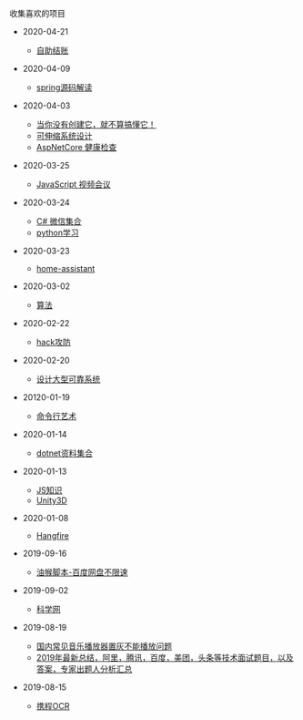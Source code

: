 
收集喜欢的项目
* 2020-04-21
  * [自助结账](https://github.com/natewong1313/bird-bot)
* 2020-04-09
  * [spring源码解读](https://github.com/seaswalker/spring-analysis)
* 2020-04-03
  * [当你没有创建它，就不算搞懂它！](https://github.com/danistefanovic/build-your-own-x)
  * [可伸缩系统设计](https://github.com/donnemartin/system-design-primer)
  * [AspNetCore 健康检查](https://github.com/Xabaril/AspNetCore.Diagnostics.HealthChecks)
* 2020-03-25
  * [JavaScript 视频会议](https://github.com/jitsi/jitsi-meet)
* 2020-03-24
  * [C#  微信集合](https://github.com/JeffreySu/WeiXinMPSDK)
  * [python学习](https://github.com/jackfrued/Python-100-Days)
* 2020-03-23
  * [home-assistant](https://github.com/home-assistant/core)
* 2020-03-02
  * [算法](https://github.com/labuladong/fucking-algorithm)
* 2020-02-22
  * [hack攻防](https://github.com/The-Art-of-Hacking/h4cker)
* 2020-02-20
  * [设计大型可靠系统](https://github.com/binhnguyennus/awesome-scalability)
* 20120-01-19
  * [命令行艺术](https://github.com/jlevy/the-art-of-command-line)
* 2020-01-14
  * [dotnet资料集合](https://github.com/thangchung/awesome-dotnet-core)
* 2020-01-13
  * [JS知识](https://github.com/getify/You-Dont-Know-JS)
  * [Unity3D](https://github.com/XINCGer/Unity3DTraining)
* 2020-01-08

  * [Hangfire](https://github.com/HangfireIO/Hangfire)
* 2019-09-16

  * [油猴脚本-百度网盘不限速](https://github.com/syhyz1990/baiduyun)
* 2019-09-02

  * [科学网](https://github.com/Alvin9999/new-pac/wiki)
* 2019-08-19

  * [国内常见音乐播放器置灰不能播放问题](https://github.com/nondanee/UnblockNeteaseMusic)
  * [2019年最新总结，阿里，腾讯，百度，美团，头条等技术面试题目，以及答案，专家出题人分析汇总](https://github.com/0voice/interview_internal_reference)
* 2019-08-15

  * [携程OCR](https://github.com/ctripcorp/C-OCR)
